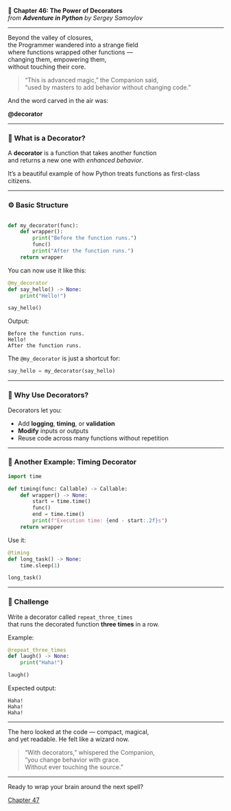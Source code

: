 🧰 **Chapter 46: The Power of Decorators**  
*from **Adventure in Python** by Sergey Samoylov*

---

Beyond the valley of closures,  
the Programmer wandered into a strange field  
where functions wrapped other functions —  
changing them, empowering them,  
without touching their core.

> “This is advanced magic,” the Companion said,  
> “used by masters to add behavior without changing code.”

And the word carved in the air was:

**@decorator**

---

### 🎁 What is a Decorator?

A **decorator** is a function that takes another function  
and returns a new one with *enhanced behavior*.

It’s a beautiful example of how Python treats functions as first-class citizens.

---

### ⚙️ Basic Structure

```python

def my_decorator(func):
    def wrapper():
        print("Before the function runs.")
        func()
        print("After the function runs.")
    return wrapper
```

You can now use it like this:

```python
@my_decorator
def say_hello() -> None:
    print("Hello!")

say_hello()
```

Output:
```
Before the function runs.
Hello!
After the function runs.
```

The `@my_decorator` is just a shortcut for:

```python
say_hello = my_decorator(say_hello)
```

---

### 🧙 Why Use Decorators?

Decorators let you:

- Add **logging**, **timing**, or **validation**
- **Modify** inputs or outputs
- Reuse code across many functions without repetition

---

### 🧪 Another Example: Timing Decorator

```python
import time

def timing(func: Callable) -> Callable:
    def wrapper() -> None:
        start = time.time()
        func()
        end = time.time()
        print(f"Execution time: {end - start:.2f}s")
    return wrapper
```

Use it:

```python
@timing
def long_task() -> None:
    time.sleep(1)

long_task()
```

---

### 🧩 Challenge

Write a decorator called `repeat_three_times`  
that runs the decorated function **three times** in a row.

Example:

```python
@repeat_three_times
def laugh() -> None:
    print("Haha!")

laugh()
```

Expected output:
```
Haha!
Haha!
Haha!
```

---

The hero looked at the code — compact, magical,  
and yet readable. He felt like a wizard now.

> “With decorators,” whispered the Companion,  
> “you change behavior with grace.  
> Without ever touching the source.”

---

Ready to wrap your brain around the next spell?

[Chapter 47](Chapter_47.md)
